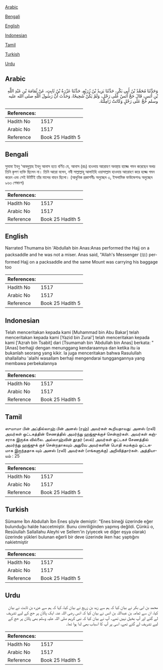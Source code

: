 [Arabic](#arabic)

[Bengali](#bengali)

[English](#english)

[Indonesian](#indonesian)

[Tamil](#tamil)

[Turkish](#turkish)

[Urdu](#urdu)

## Arabic


<div dir="rtl" lang="ar" style={{fontSize:'larger',backgroundColor:'#f8f9fa',padding:20}}>
وَحَدَّثَنَا مُحَمَّدُ بْنُ أَبِي بَكْرٍ، حَدَّثَنَا يَزِيدُ بْنُ زُرَيْعٍ، حَدَّثَنَا عَزْرَةُ بْنُ ثَابِتٍ، عَنْ ثُمَامَةَ بْنِ عَبْدِ اللَّهِ بْنِ أَنَسٍ، قَالَ حَجَّ أَنَسٌ عَلَى رَحْلٍ، وَلَمْ يَكُنْ شَحِيحًا، وَحَدَّثَ أَنَّ رَسُولَ اللَّهِ صلى الله عليه وسلم حَجَّ عَلَى رَحْلٍ وَكَانَتْ زَامِلَتَهُ‏.‏
</div>
<div style={{backgroundColor:'#f8f9fa',padding:20, marginBottom: 10}}><table> <thead> <tr> <th>References:</th> <th></th> </tr> </thead> <tbody><tr><td>Hadith No</td><td>1517</td></tr><tr><td>Arabic No</td><td>1517</td></tr><tr><td>Reference</td><td>Book 25 Hadith 5</td></tr></tbody></table></div>

## Bengali


<div dir="ltr" lang="bn" style={{fontSize:'larger',backgroundColor:'#f8f9fa',padding:20}}>
সুমামা ইবনু ‘আবদুল্লাহ ইবনু আনাস হতে বর্ণিত যে, আনাস (রাঃ) হাওদায় আরোহণ অবস্থায় হাজ্জে গমন করেছেন অথচ তিনি কৃপণ ব্যক্তি ছিলেন না। তিনি আরো বলেন, নবী সাল্লাল্লাহু আলাইহি ওয়াসাল্লাম হাওদায় আরোহণ করে হজ্জে গমন করেন এবং সেই উটটিই তাঁর মালের বাহন ছিলো। (আধুনিক প্রকাশনীঃ অনুচ্ছেদ ৩, ইসলামিক ফাউন্ডেশনঃ অনুচ্ছেদ ৯৬৩ শেষাংশ)
</div>
<div style={{backgroundColor:'#f8f9fa',padding:20, marginBottom: 10}}><table> <thead> <tr> <th>References:</th> <th></th> </tr> </thead> <tbody><tr><td>Hadith No</td><td>1517</td></tr><tr><td>Arabic No</td><td>1517</td></tr><tr><td>Reference</td><td>Book 25 Hadith 5</td></tr></tbody></table></div>

## English


<div dir="ltr" lang="en" style={{fontSize:'larger',backgroundColor:'#f8f9fa',padding:20}}>
Narrated Thumama bin 'Abdullah bin Anas:Anas performed the Hajj on a packsaddle and he was not a miser. Anas said, "Allah's Messenger (ﷺ) performed Hajj on a packsaddle and the same Mount was carrying his baggage too
</div>
<div style={{backgroundColor:'#f8f9fa',padding:20, marginBottom: 10}}><table> <thead> <tr> <th>References:</th> <th></th> </tr> </thead> <tbody><tr><td>Hadith No</td><td>1517</td></tr><tr><td>Arabic No</td><td>1517</td></tr><tr><td>Reference</td><td>Book 25 Hadith 5</td></tr></tbody></table></div>

## Indonesian


<div dir="ltr" lang="id" style={{fontSize:'larger',backgroundColor:'#f8f9fa',padding:20}}>
Telah menceritakan kepada kami [Muhammad bin Abu Bakar] telah menceritakan kepada kami [Yazid bin Zurai'] telah menceritakan kepada kami ['Azrah bin Tsabit] dari [Tsumamah bin 'Abdullah bin Anas] berkata: " [Anas] berhajji dengan menunggang kendaraannya dan ketika itu ia bukanlah seorang yang kikir. Ia juga menceritakan bahwa Rasulullah shallallahu 'alaihi wasallam berhaji mengendarai tunggangannya yang membawa perbekalannya
</div>
<div style={{backgroundColor:'#f8f9fa',padding:20, marginBottom: 10}}><table> <thead> <tr> <th>References:</th> <th></th> </tr> </thead> <tbody><tr><td>Hadith No</td><td>1517</td></tr><tr><td>Arabic No</td><td>1517</td></tr><tr><td>Reference</td><td>Book 25 Hadith 5</td></tr></tbody></table></div>

## Tamil


<div dir="ltr" lang="ta" style={{fontSize:'larger',backgroundColor:'#f8f9fa',padding:20}}>
ஸுமாமா பின் அப்தில்லாஹ் பின் அனஸ் (ரஹ்) அவர்கள் கூறியதாவது: அனஸ் (ரலி) அவர்கள் ஒட்டகத்தின் சேணத்தில் அமர்ந்து ஹஜ்ஜுக்குச் சென்றார்கள். அவர்கள் கஞ்சராக இருக்க வில்லை. அல்லாஹ்வின் தூதர் (ஸல்) அவர்கள் ஒட்டகச் சேணத்தில் அமர்ந்து ஹஜ்ஜுக் குச் சென்றதாகவும் அதுவே அவர்களின் பொதி சுமக்கும் ஒட்டகமாக இருந்ததாக வும் அனஸ் (ரலி) அவர்கள் (எங்களுக்கு) அறிவித்தார்கள். அத்தியாயம் : 25
</div>
<div style={{backgroundColor:'#f8f9fa',padding:20, marginBottom: 10}}><table> <thead> <tr> <th>References:</th> <th></th> </tr> </thead> <tbody><tr><td>Hadith No</td><td>1517</td></tr><tr><td>Arabic No</td><td>1517</td></tr><tr><td>Reference</td><td>Book 25 Hadith 5</td></tr></tbody></table></div>

## Turkish


<div dir="ltr" lang="tr" style={{fontSize:'larger',backgroundColor:'#f8f9fa',padding:20}}>
Sümame İbn Abdullah İbn Enes şöyle demiştir: "Enes bineği üzerinde eğer bulunduğu halde haccetmiştir. Bunu cimriliğinden yapmış değildi. Çünkü o, Resûiullah Sallallahu Aleyhi ve Sellem'in (yiyecek ve diğer eşya olarak) üzerinde yükleri bulunan eğerli bir deve üzerinde iken hac yaptığını nakietmiştir
</div>
<div style={{backgroundColor:'#f8f9fa',padding:20, marginBottom: 10}}><table> <thead> <tr> <th>References:</th> <th></th> </tr> </thead> <tbody><tr><td>Hadith No</td><td>1517</td></tr><tr><td>Arabic No</td><td>1517</td></tr><tr><td>Reference</td><td>Book 25 Hadith 5</td></tr></tbody></table></div>

## Urdu


<div dir="rtl" lang="ur" style={{fontSize:'larger',backgroundColor:'#f8f9fa',padding:20}}>
محمد بن ابی بکر نے بیان کیا کہ ہم سے زید بن زریع نے بیان کیا، کہا کہ ہم سے عزرہ بن ثابت نے بیان کیا، ان سے ثمامہ بن عبداللہ بن انس نے بیان کیا کہ انس رضی اللہ عنہ ایک پالان پر حج کے لیے تشریف لے گئے اور آپ بخیل نہیں تھے۔ آپ نے بیان کیا کہ نبی کریم صلی اللہ علیہ وسلم بھی پالان پر حج کے لیے تشریف لے گئے تھے، اسی پر آپ کا اسباب بھی لدا ہوا تھا۔
</div>
<div style={{backgroundColor:'#f8f9fa',padding:20, marginBottom: 10}}><table> <thead> <tr> <th>References:</th> <th></th> </tr> </thead> <tbody><tr><td>Hadith No</td><td>1517</td></tr><tr><td>Arabic No</td><td>1517</td></tr><tr><td>Reference</td><td>Book 25 Hadith 5</td></tr></tbody></table></div>